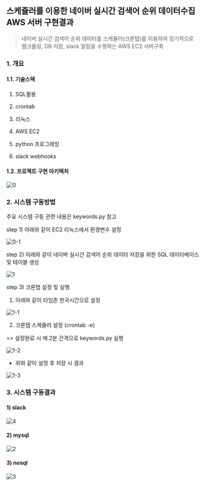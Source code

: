﻿##  스케쥴러를 이용한 네이버 실시간 검색어 순위 데이터수집 AWS 서버 구현결과

> 네이버 실시간 검색어 순위 데이터를 스케쥴러(크론탭)를 이용하여 정기적으로 웹크롤링, DB 저장, slack 알림을 수행하는 AWS EC2 서버구축

### 1. 개요

#### 1.1. 기술스텍

1) SQL활용

2) crontab

3) 리눅스

4) AWS EC2

5) python 프로그래밍

6) slack webhooks

#### 1.2.  프로젝트 구현 아키텍처

![0](https://user-images.githubusercontent.com/41605276/59611215-de56f800-9155-11e9-9d2f-324f697a2208.png)

### 2. 시스템 구동방법

주요 시스템 구동 관련 내용은 keywords.py 참고

step 1) 아래와 같이 EC2 리눅스에서 환경변수 설정

![0-1](https://user-images.githubusercontent.com/41605276/59611230-e4e56f80-9155-11e9-8ba4-f2c752716b33.png)

step 2) 아래와 같이 네이버 실시간 검색어 순위 데이터 저장을 위한 SQL 데이터베이스 및 테이블 생성

![1](https://user-images.githubusercontent.com/41605276/59611243-eadb5080-9155-11e9-88b8-a9873bd20e55.png)

step 3) 크론탭 설정 및 실행

1) 아래와 같이 타임존 한국시간으로 설정

![1-1](https://user-images.githubusercontent.com/41605276/59611260-f0389b00-9155-11e9-8ed0-4aac3fccb5cd.png)

2) 크론탭 스케쥴러 설정 (crontab -e)

=> 설정완료 시 매 2분 간격으로 keywords.py 실행

![1-2](https://user-images.githubusercontent.com/41605276/59611272-f62e7c00-9155-11e9-98aa-8befa9a2884c.png)

- 위와 같이 설정 후 저장 시 결과

![1-3](https://user-images.githubusercontent.com/41605276/59611278-fb8bc680-9155-11e9-93f5-79a2aa6e89c2.png)

### 3. 시스템 구동결과

#### 1) slack

![4](https://user-images.githubusercontent.com/41605276/59611285-021a3e00-9156-11e9-90b3-b83eb5493c14.jpg)

#### 2) mysql

![2](https://user-images.githubusercontent.com/41605276/59611298-08101f00-9156-11e9-8850-7cc0c8a9502e.png)

#### 3) nosql

![3](https://user-images.githubusercontent.com/41605276/59611310-0e9e9680-9156-11e9-9792-f70dd31d4393.png)
